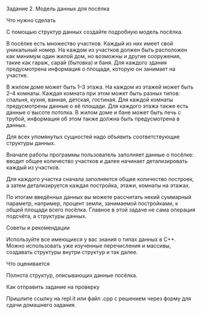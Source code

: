 Задание 2. Модель данных для посёлка


Что нужно сделать

С помощью структур данных создайте подробную модель посёлка.

В посёлке есть множество участков. Каждый из них имеет свой уникальный номер. На каждом из участков должен быть расположен как минимум один жилой дом, но возможны и другие сооружения, такие как гараж, сарай (бытовка) и баня. Для каждого здания предусмотрена информация о площади, которую он занимает на участке.

В жилом доме может быть 1–3 этажа. На каждом из этажей может быть 2–4 комнаты. Каждая комната при этом может быть разных типов: спальня, кухня, ванная, детская, гостиная. Для каждой комнаты предусмотрены данные о её площади. Для каждого этажа также есть данные о высоте потолка. В жилом доме и бане может быть печь с трубой, информация об этом также должна быть предусмотрена в данных.

Для всех упомянутых сущностей надо объявить соответствующие структуры данных.

Вначале работы программы пользователь заполняет данные о посёлке: вводит общее количество участков и далее начинает детализировать каждый из участков.

Для каждого участка сначала заполняется общее количество построек, а затем детализируется каждая постройка, этажи, комнаты на этажах.

По итогам введённых данных вы можете рассчитать некий суммарный параметр, например, процент земли, занимаемой постройками, к общей площади всего посёлка. Главное в этой задаче не сама операция подсчёта, а структуры данных.



Советы и рекомендации

Используйте все имеющиеся у вас знания о типах данных в C++. Можно  использовать уже изученные перечисления и массивы, создавать структуры внутри структур и так далее.



Что оценивается

Полнота структур, описывающих данные посёлка.



Как отправить задание на проверку

Пришлите ссылку на repl.it или файл .срр с решением через форму для сдачи домашнего задания.